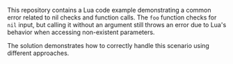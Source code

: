 This repository contains a Lua code example demonstrating a common error related to nil checks and function calls.  The `foo` function checks for `nil` input, but calling it without an argument still throws an error due to Lua's behavior when accessing non-existent parameters.

The solution demonstrates how to correctly handle this scenario using different approaches.
